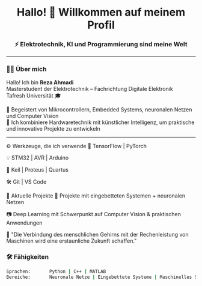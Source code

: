 
<h1 align="center">Hallo! 👋 Willkommen auf meinem Profil</h1>

<h3 align="center">⚡ Elektrotechnik, KI und Programmierung sind meine Welt</h3>

---

### 🧑‍🎓 Über mich

Hallo! Ich bin **Reza Ahmadi**  
Masterstudent der Elektrotechnik – Fachrichtung Digitale Elektronik  
Tafresh Universität 🎓  

🔧 Begeistert von Mikrocontrollern, Embedded Systems, neuronalen Netzen und Computer Vision  
🧠 Ich kombiniere Hardwaretechnik mit künstlicher Intelligenz, um praktische und innovative Projekte zu entwickeln

---

⚙️ Werkzeuge, die ich verwende
🧠 TensorFlow | PyTorch

💡 STM32 | AVR | Arduino

🧰 Keil | Proteus | Quartus

🛠 Git | VS Code

🔭 Aktuelle Projekte
🤖 Projekte mit eingebetteten Systemen + neuronalen Netzen

📷 Deep Learning mit Schwerpunkt auf Computer Vision & praktischen Anwendungen

🧠 "Die Verbindung des menschlichen Gehirns mit der Rechenleistung von Maschinen wird eine erstaunliche Zukunft schaffen."


### 🛠 Fähigkeiten

```bash
Sprachen:       Python | C++ | MATLAB  
Bereiche:       Neuronale Netze | Eingebettete Systeme | Maschinelles Sehen  
